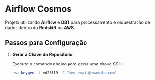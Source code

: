 # Airflow Cosmos

Projeto utilizando **Airflow** e **DBT** para processamento e orquestração de dados dentro do **Redshift** na **AWS**.

## Passos para Configuração

1. **Gerar a Chave do Repositório**

   Execute o comando abaixo para gerar uma chave SSH:

   ```bash
   ssh-keygen -t ed25519 -C "seu-email@example.com"